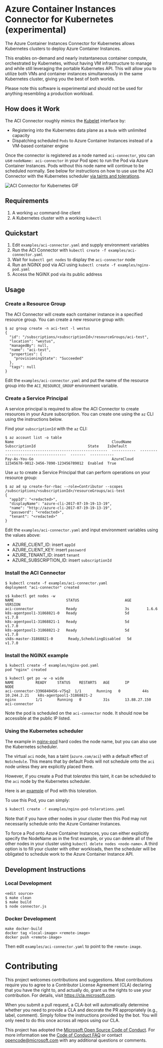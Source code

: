 # Azure Container Instances Connector for Kubernetes (experimental)

The Azure Container Instances Connector for Kubernetes allows Kubernetes clusters to deploy Azure Container Instances.

This enables on-demand and nearly instantaneous container compute, orchestrated by Kubernetes, without having VM infrastructure to manage and while still leveraging the portable Kubernetes API. This will allow you to utilize both VMs and container instances simultaneously in the same Kubernetes cluster, giving you the best of both worlds.

Please note this software is experimental and should not be used for anything resembling a production workload.

## How does it Work

The ACI Connector roughly mimics the [Kubelet](https://kubernetes.io/docs/admin/kubelet/) interface by:

- Registering into the Kubernetes data plane as a `Node` with unlimited capacity
- Dispatching scheduled `Pods` to Azure Container Instances instead of a VM-based container engine

Once the connector is registered as a node named `aci-connector`, you can use `nodeName: aci-connector` in your Pod spec to run the Pod via Azure Container Instances.  Pods without this node name will continue to be scheduled normally.  See below for instructions on how to use use the ACI Connector with the Kubernetes scheduler [via taints and tolerations](#using-the-kubernetes-scheduler).

![ACI Connector for Kubernetes GIF](https://github.com/Azure/aci-connector-k8s/blob/master/gifs/aci-connector-k8s.gif)

## Requirements

 1. A working `az` command-line client
 2. A Kubernetes cluster with a working `kubectl`

## Quickstart

1. Edit `examples/aci-connector.yaml` and supply environment variables
2. Run the ACI Connector with `kubectl create -f examples/aci-connector.yaml`
3. Wait for `kubectl get nodes` to display the `aci-connector` node
4. Run an NGINX pod via ACI using `kubectl create -f examples/nginx-pod.yaml`
5. Access the NGINX pod via its public address

## Usage

### Create a Resource Group

The ACI Connector will create each container instance in a specified resource group.  You can create a new resource group with:

```console
$ az group create -n aci-test -l westus
{
  "id": "/subscriptions/<subscriptionId>/resourceGroups/aci-test",
  "location": "westus",
  "managedBy": null,
  "name": "aci-test",
  "properties": {
    "provisioningState": "Succeeded"
  },
  "tags": null
}
```

Edit the `examples/aci-connector.yaml` and put the name of the resource group into the `ACI_RESOURCE_GROUP` environment variable.

### Create a Service Principal

A service principal is required to allow the ACI Connector to create resources in your Azure subscription.  You can create one using the `az` CLI using the instructions below.

Find your `subscriptionId` with the `az` CLI:

```console
$ az account list -o table
Name                                             CloudName    SubscriptionId                        State    IsDefault
-----------------------------------------------  -----------  ------------------------------------  -------  -----------
Pay-As-You-Go                                    AzureCloud   12345678-9012-3456-7890-123456789012  Enabled  True
```

Use `az` to create a Service Principal that can perform operations on your resource group:

```console
$ az ad sp create-for-rbac --role=Contributor --scopes /subscriptions/<subscriptionId>/resourceGroups/aci-test
{
  "appId": "<redacted>",
  "displayName": "azure-cli-2017-07-19-19-13-19",
  "name": "http://azure-cli-2017-07-19-19-13-19",
  "password": "<redacted>",
  "tenant": "<redacted>"
}
```

Edit the `examples/aci-connector.yaml` and input environment variables using the values above:

- AZURE_CLIENT_ID: insert `appId`
- AZURE_CLIENT_KEY: insert `password`
- AZURE_TENANT_ID: insert `tenant`
- AZURE_SUBSCRIPTION_ID: insert `subscriptionId`

### Install the ACI Connector

```console
$ kubectl create -f examples/aci-connector.yaml 
deployment "aci-connector" created

s$ kubectl get nodes -w
NAME                        STATUS                     AGE       VERSION
aci-connector               Ready                      3s        1.6.6
k8s-agentpool1-31868821-0   Ready                      5d        v1.7.0
k8s-agentpool1-31868821-1   Ready                      5d        v1.7.0
k8s-agentpool1-31868821-2   Ready                      5d        v1.7.0
sk8s-master-31868821-0       Ready,SchedulingDisabled   5d        v1.7.0
```

### Install the NGINX example

```console
$ kubectl create -f examples/nginx-pod.yaml 
pod "nginx" created

$ kubectl get po -w -o wide
NAME          READY     STATUS    RESTARTS   AGE       IP             NODE
aci-connector-3396840456-v75q2  1/1       Running   0          44s       10.244.2.21    k8s-agentpool1-31868821-2
nginx         1/1       Running   0          31s       13.88.27.150   aci-connector
```

Note the pod is scheduled on the `aci-connector` node.  It should now be accessible at the public IP listed.


### Using the Kubernetes scheduler

The example in [nginx-pod](examples/nginx-pod.yaml) hard codes the node name, but you can also use the Kubernetes scheduler.

The virtual `aci` node, has a taint (`azure.com/aci`) with a default effect
of `NoSchedule`. This means that by default Pods will not schedule onto
the `aci` node unless they are explicitly placed there.

However, if you create a Pod that _tolerates_ this taint, it can be scheduled
to the `aci` node by the Kubernetes scheduler.

Here is an [example](examples/nginx-pod-tolerations.yaml) of Pod with this
toleration.

To use this Pod, you can simply:

```sh
$ kubectl create -f examples/nginx-pod-tolerations.yaml
```

Note that if you have other nodes in your cluster then this Pod may not
necessarily schedule onto the Azure Container Instances.

To force a Pod onto Azure Container Instances, you can either explicitly specify the NodeName as in the first example, or you can delete all of the other nodes in your cluster using `kubectl delete nodes <node-name>`. A third option is to fill your cluster with other workloads, then the scheduler will be obligated to schedule work to the Azure Container Instance API.

## Development Instructions

### Local Development

```console
<edit source>
$ make clean
$ make build
$ node connector.js
```

### Docker Development

```console
make docker-build
docker tag <local-image> <remote-image>
docker push <remote-image>
```

Then edit `examples/aci-connector.yaml` to point to the `remote-image`.

# Contributing

This project welcomes contributions and suggestions.  Most contributions require you to agree to a
Contributor License Agreement (CLA) declaring that you have the right to, and actually do, grant us
the rights to use your contribution. For details, visit https://cla.microsoft.com.

When you submit a pull request, a CLA-bot will automatically determine whether you need to provide
a CLA and decorate the PR appropriately (e.g., label, comment). Simply follow the instructions
provided by the bot. You will only need to do this once across all repos using our CLA.

This project has adopted the [Microsoft Open Source Code of Conduct](https://opensource.microsoft.com/codeofconduct/).
For more information see the [Code of Conduct FAQ](https://opensource.microsoft.com/codeofconduct/faq/) or
contact [opencode@microsoft.com](mailto:opencode@microsoft.com) with any additional questions or comments.
